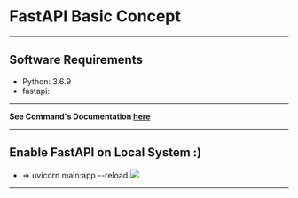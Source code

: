 # FastAPI Basic Concept


---
## Software Requirements
- Python: 3.6.9
- fastapi: 


---
**See Command's Documentation [here](NoteCommands.md)**


---
## Enable FastAPI on Local System :)
- => uvicorn main:app --reload
<kbd><img src="/var/www/html/projects/python-projs/fastapi/fastapi-concept/imgs-readme/screenshot_from_2020-11-09_23-43-43.png"></img></kbd>


---


